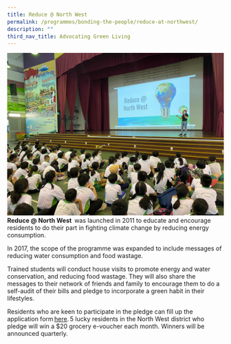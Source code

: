 ```yaml
---
title: Reduce @ North West
permalink: /programmes/bonding-the-people/reduce-at-northwest/
description: ""
third_nav_title: Advocating Green Living
---
```

![](/images/Programmes/Green%20Living/PHOTO-2022-07-06-12-31-38%20(1).jpg)**Reduce @ North West**  was launched in 2011 to educate and encourage residents to do their part in fighting climate change by reducing energy consumption.  

In 2017, the scope of the programme was expanded to include messages of reducing water consumption and food wastage. 

Trained students will conduct house visits to promote energy and water conservation, and reducing food wastage. They will also share the messages to their network of friends and family to encourage them to do a self-audit of their bills and pledge to incorporate a green habit in their lifestyles.  

Residents who are keen to participate in the pledge can fill up the application form [here](https://go.gov.sg/reduce-sign-up). 5 lucky residents in the North West district who pledge will win a $20 grocery e-voucher each month. Winners will be announced quarterly.